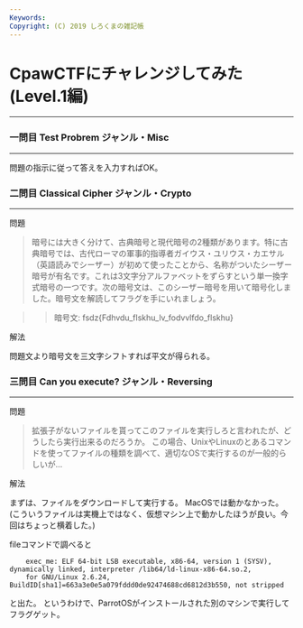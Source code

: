 ```yaml
---
Keywords:
Copyright: (C) 2019 しろくまの雑記帳
---
```


# CpawCTFにチャレンジしてみた(Level.1編)

---

### 一問目 Test Probrem ジャンル・Misc

---

問題の指示に従って答えを入力すればOK。


### 二問目 Classical Cipher ジャンル・Crypto

---

問題

> 暗号には大きく分けて、古典暗号と現代暗号の2種類があります。特に古典暗号では、古代ローマの軍事的指導者ガイウス・ユリウス・カエサル（英語読みでシーザー）が初めて使ったことから、名称がついたシーザー暗号が有名です。これは3文字分アルファベットをずらすという単一換字式暗号の一つです。次の暗号文は、このシーザー暗号を用いて暗号化しました。暗号文を解読してフラグを手にいれましょう。

>> 暗号文: fsdz{Fdhvdu_flskhu_lv_fodvvlfdo_flskhu}

解法

問題文より暗号文を三文字シフトすれば平文が得られる。


### 三問目 Can you execute? ジャンル・Reversing

---

問題

> 拡張子がないファイルを貰ってこのファイルを実行しろと言われたが、どうしたら実行出来るのだろうか。
> この場合、UnixやLinuxのとあるコマンドを使ってファイルの種類を調べて、適切なOSで実行するのが一般的らしいが…

解法

まずは、ファイルをダウンロードして実行する。
MacOSでは動かなかった。
(こういうファイルは実機上ではなく、仮想マシン上で動かしたほうが良い。今回はちょっと横着した。)

fileコマンドで調べると

        exec_me: ELF 64-bit LSB executable, x86-64, version 1 (SYSV), dynamically linked, interpreter /lib64/ld-linux-x86-64.so.2, 
        for GNU/Linux 2.6.24, BuildID[sha1]=663a3e0e5a079fddd0de92474688cd6812d3b550, not stripped

と出た。
というわけで、ParrotOSがインストールされた別のマシンで実行してフラグゲット。


###
